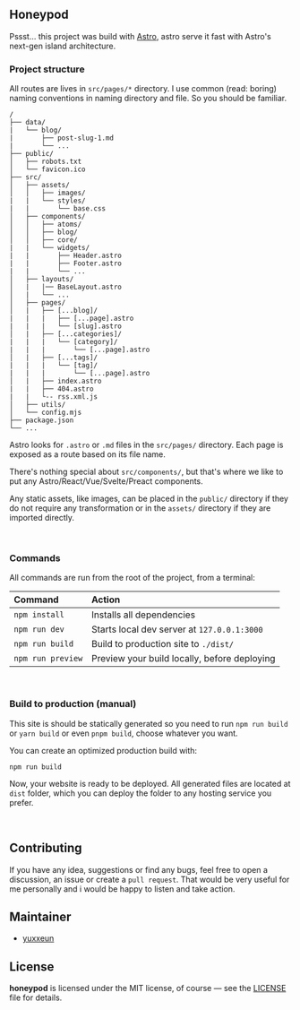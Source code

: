 ## Honeypod

Pssst... this project was build with [Astro](https://astro.build), astro serve it fast with Astro's next-gen island architecture.

### Project structure
All routes are lives in `src/pages/*` directory. I use common (read: boring) naming conventions in naming directory and file. So you should be familiar.

```
/
├── data/
|   └── blog/
|       ├── post-slug-1.md
|       └── ...
├── public/
│   ├── robots.txt
│   └── favicon.ico
├── src/
│   ├── assets/
│   │   ├── images/
|   |   └── styles/
|   |       └── base.css
│   ├── components/
│   │   ├── atoms/
│   │   ├── blog/
│   │   ├── core/
|   |   └── widgets/
|   |       ├── Header.astro
|   |       ├── Footer.astro
|   |       └── ...
│   ├── layouts/
│   |   |── BaseLayout.astro
│   |   └── ...
│   ├── pages/
│   |   ├── [...blog]/
|   |   |   ├── [...page].astro
|   |   |   └── [slug].astro
│   |   ├── [...categories]/
|   |   |   └── [category]/
|   |   |       └── [...page].astro
│   |   ├── [...tags]/
|   |   |   └── [tag]/
|   |   |       └── [...page].astro
│   |   ├── index.astro
|   |   ├── 404.astro
|   |   └-- rss.xml.js
│   ├── utils/
│   └── config.mjs
├── package.json
└── ...
```

Astro looks for `.astro` or `.md` files in the `src/pages/` directory. Each page is exposed as a route based on its file name.

There's nothing special about `src/components/`, but that's where we like to put any Astro/React/Vue/Svelte/Preact components.

Any static assets, like images, can be placed in the `public/` directory if they do not require any transformation or in the `assets/` directory if they are imported directly.

<br>

### Commands

All commands are run from the root of the project, from a terminal:

| Command           | Action                                       |
| :---------------- | :------------------------------------------- |
| `npm install`     | Installs all dependencies                    |
| `npm run dev`     | Starts local dev server at `127.0.0.1:3000`  |
| `npm run build`   | Build to production site to `./dist/`        | 
| `npm run preview` | Preview your build locally, before deploying |


<br>

### Build to production (manual)

This site is should be statically generated so you need to run `npm run build` or `yarn build` or even `pnpm build`, choose whatever you want.

You can create an optimized production build with:

```shell
npm run build
```

Now, your website is ready to be deployed. All generated files are located at
`dist` folder, which you can deploy the folder to any hosting service you
prefer.

<br>

## Contributing

If you have any idea, suggestions or find any bugs, feel free to open a discussion, an issue or create a `pull request`. 
That would be very useful for me personally and i would be happy to listen and take action.

## Maintainer
- [yuxxeun](https://github.com/yuxxeun)

## License
**honeypod** is licensed under the MIT license, of course — see the [LICENSE](./LICENSE.md) file for details.

